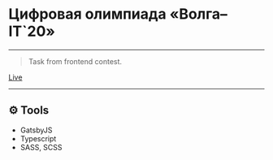 # Цифровая олимпиада «Волга–IT`20»

---

> Task from frontend contest.

[Live](https://alexey-ledenev.github.io/volga-it-contest-2020/)

---

## ⚙️ Tools
- GatsbyJS
- Typescript
- SASS, SCSS
